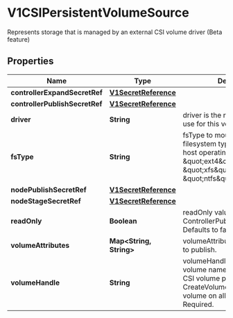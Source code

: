 

# V1CSIPersistentVolumeSource

Represents storage that is managed by an external CSI volume driver (Beta feature)
## Properties

Name | Type | Description | Notes
------------ | ------------- | ------------- | -------------
**controllerExpandSecretRef** | [**V1SecretReference**](V1SecretReference.md) |  |  [optional]
**controllerPublishSecretRef** | [**V1SecretReference**](V1SecretReference.md) |  |  [optional]
**driver** | **String** | driver is the name of the driver to use for this volume. Required. | 
**fsType** | **String** | fsType to mount. Must be a filesystem type supported by the host operating system. Ex. \&quot;ext4\&quot;, \&quot;xfs\&quot;, \&quot;ntfs\&quot;. |  [optional]
**nodePublishSecretRef** | [**V1SecretReference**](V1SecretReference.md) |  |  [optional]
**nodeStageSecretRef** | [**V1SecretReference**](V1SecretReference.md) |  |  [optional]
**readOnly** | **Boolean** | readOnly value to pass to ControllerPublishVolumeRequest. Defaults to false (read/write). |  [optional]
**volumeAttributes** | **Map&lt;String, String&gt;** | volumeAttributes of the volume to publish. |  [optional]
**volumeHandle** | **String** | volumeHandle is the unique volume name returned by the CSI volume plugin’s CreateVolume to refer to the volume on all subsequent calls. Required. | 



